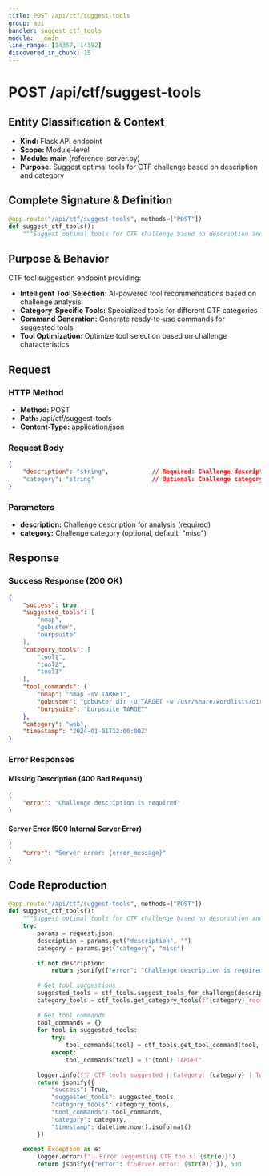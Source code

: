 ```yaml
---
title: POST /api/ctf/suggest-tools
group: api
handler: suggest_ctf_tools
module: __main__
line_range: [14357, 14392]
discovered_in_chunk: 15
---
```


# POST /api/ctf/suggest-tools

## Entity Classification & Context
- **Kind:** Flask API endpoint
- **Scope:** Module-level
- **Module:** __main__ (reference-server.py)
- **Purpose:** Suggest optimal tools for CTF challenge based on description and category

## Complete Signature & Definition
```python
@app.route("/api/ctf/suggest-tools", methods=["POST"])
def suggest_ctf_tools():
    """Suggest optimal tools for CTF challenge based on description and category"""
```

## Purpose & Behavior
CTF tool suggestion endpoint providing:
- **Intelligent Tool Selection:** AI-powered tool recommendations based on challenge analysis
- **Category-Specific Tools:** Specialized tools for different CTF categories
- **Command Generation:** Generate ready-to-use commands for suggested tools
- **Tool Optimization:** Optimize tool selection based on challenge characteristics

## Request

### HTTP Method
- **Method:** POST
- **Path:** /api/ctf/suggest-tools
- **Content-Type:** application/json

### Request Body
```json
{
    "description": "string",            // Required: Challenge description
    "category": "string"                // Optional: Challenge category (default: "misc")
}
```

### Parameters
- **description:** Challenge description for analysis (required)
- **category:** Challenge category (optional, default: "misc")

## Response

### Success Response (200 OK)
```json
{
    "success": true,
    "suggested_tools": [
        "nmap",
        "gobuster",
        "burpsuite"
    ],
    "category_tools": [
        "tool1",
        "tool2",
        "tool3"
    ],
    "tool_commands": {
        "nmap": "nmap -sV TARGET",
        "gobuster": "gobuster dir -u TARGET -w /usr/share/wordlists/dirb/common.txt",
        "burpsuite": "burpsuite TARGET"
    },
    "category": "web",
    "timestamp": "2024-01-01T12:00:00Z"
}
```

### Error Responses

#### Missing Description (400 Bad Request)
```json
{
    "error": "Challenge description is required"
}
```

#### Server Error (500 Internal Server Error)
```json
{
    "error": "Server error: {error_message}"
}
```

## Code Reproduction
```python
@app.route("/api/ctf/suggest-tools", methods=["POST"])
def suggest_ctf_tools():
    """Suggest optimal tools for CTF challenge based on description and category"""
    try:
        params = request.json
        description = params.get("description", "")
        category = params.get("category", "misc")
        
        if not description:
            return jsonify({"error": "Challenge description is required"}), 400
        
        # Get tool suggestions
        suggested_tools = ctf_tools.suggest_tools_for_challenge(description, category)
        category_tools = ctf_tools.get_category_tools(f"{category}_recon")
        
        # Get tool commands
        tool_commands = {}
        for tool in suggested_tools:
            try:
                tool_commands[tool] = ctf_tools.get_tool_command(tool, "TARGET")
            except:
                tool_commands[tool] = f"{tool} TARGET"
        
        logger.info(f"🔧 CTF tools suggested | Category: {category} | Tools: {len(suggested_tools)}")
        return jsonify({
            "success": True,
            "suggested_tools": suggested_tools,
            "category_tools": category_tools,
            "tool_commands": tool_commands,
            "category": category,
            "timestamp": datetime.now().isoformat()
        })
        
    except Exception as e:
        logger.error(f"💥 Error suggesting CTF tools: {str(e)}")
        return jsonify({"error": f"Server error: {str(e)}"}), 500
```
